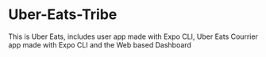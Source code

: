 # Uber-Eats-Tribe
This is Uber Eats, includes user app made with Expo CLI, Uber Eats Courrier app made with Expo CLI and the Web based Dashboard

